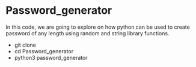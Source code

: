 # Password_generator

In this code, we are going to explore on how python can be used to create password of any length using random and string library functions.

* git clone
* cd Password_generator
* python3 password_generator
